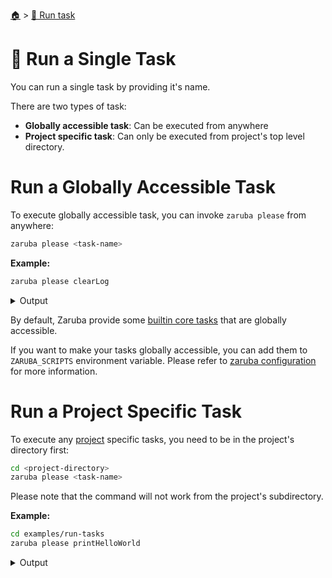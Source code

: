 <!--startTocHeader-->
[🏠](../README.md) > [🏃 Run task](README.md)
# 🍺 Run a Single Task
<!--endTocHeader-->

You can run a single task by providing it's name.

There are two types of task:

* __Globally accessible task__: Can be executed from anywhere
* __Project specific task__: Can only be executed from project's top level directory.

# Run a Globally Accessible Task

To execute globally accessible task, you can invoke `zaruba please` from anywhere:

```bash
zaruba please <task-name>
```

__Example:__

<!--startCode-->
```bash
zaruba please clearLog
```
 
<details>
<summary>Output</summary>
 
```````
💀 🔎 Job Starting...
         Elapsed Time: 1.411µs
         Current Time: 13:17:30
💀 🏁 Run 🔥 'clearLog' command on /home/gofrendi/zaruba/docs
💀    🚀 clearLog             🔥 13:17:30.251 Log removed
💀 🎉 Successfully running 🔥 'clearLog' command
💀 🔎 Job Running...
         Elapsed Time: 104.143398ms
         Current Time: 13:17:30
💀 🎉 🎉🎉🎉🎉🎉🎉🎉🎉🎉🎉🎉
💀 🎉 Job Complete!!! 🎉🎉🎉
💀 🔥 Terminating
💀 🔎 Job Ended...
         Elapsed Time: 305.342627ms
         Current Time: 13:17:30
zaruba please clearLog
```````
</details>
<!--endCode-->

 By default, Zaruba provide some [builtin core tasks](../core-tasks/README.md) that are globally accessible.
 
 If you want to make your tasks globally accessible, you can add them to `ZARUBA_SCRIPTS` environment variable. Please refer to [zaruba configuration](../configuration.md) for more information.

# Run a Project Specific Task

To execute any [project](./project/README.md) specific tasks, you need to be in the project's directory first:

```bash
cd <project-directory>
zaruba please <task-name>
```

Please note that the command will not work from the project's subdirectory.

__Example:__

<!--startCode-->
```bash
cd examples/run-tasks
zaruba please printHelloWorld
```
 
<details>
<summary>Output</summary>
 
```````
💀 🔎 Job Starting...
         Elapsed Time: 1.169µs
         Current Time: 13:17:30
💀 🏁 Run 🍎 'printHelloWorld' command on /home/gofrendi/zaruba/docs/examples/run-tasks
💀    🚀 printHelloWorld      🍎 13:17:30.742 hello world
💀 🎉 Successfully running 🍎 'printHelloWorld' command
💀 🔎 Job Running...
         Elapsed Time: 102.146426ms
         Current Time: 13:17:30
💀 🎉 🎉🎉🎉🎉🎉🎉🎉🎉🎉🎉🎉
💀 🎉 Job Complete!!! 🎉🎉🎉
💀 🔥 Terminating
💀 🔎 Job Ended...
         Elapsed Time: 213.05067ms
         Current Time: 13:17:30
zaruba please printHelloWorld
```````
</details>
<!--endCode-->


<!--startTocSubTopic-->
<!--endTocSubTopic-->